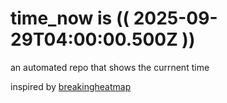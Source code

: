 # time_now is (( 2025-09-29T04:00:00.500Z ))

an automated repo that shows the currnent time

inspired by [breakingheatmap](https://github.com/breakingheatmap/breakingheatmap)